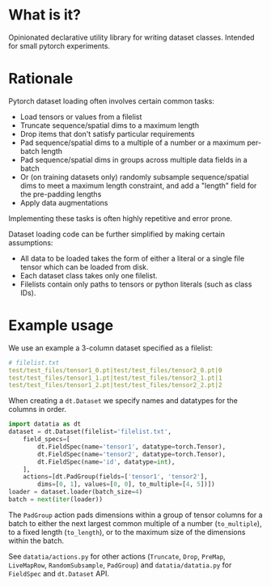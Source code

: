 # What is it?
Opinionated declarative utility library for writing dataset classes. Intended for small pytorch experiments.

# Rationale
Pytorch dataset loading often involves certain common tasks:
- Load tensors or values from a filelist
- Truncate sequence/spatial dims to a maximum length
- Drop items that don't satisfy particular requirements
- Pad sequence/spatial dims to a multiple of a number or a maximum per-batch length
- Pad sequence/spatial dims in groups across multiple data fields in a batch
- Or (on training datasets only) randomly subsample sequence/spatial dims to meet a maximum length constraint, and add a "length" field for the pre-padding lengths
- Apply data augmentations

Implementing these tasks is often highly repetitive and error prone.

Dataset loading code can be further simplified by making certain assumptions:
- All data to be loaded takes the form of either a literal or a single file tensor which can be loaded from disk.
- Each dataset class takes only one filelist.
- Filelists contain only paths to tensors or python literals (such as class IDs).

# Example usage
We use an example a 3-column dataset specified as a filelist:
```yaml
# filelist.txt
test/test_files/tensor1_0.pt|test/test_files/tensor2_0.pt|0
test/test_files/tensor1_1.pt|test/test_files/tensor2_1.pt|1
test/test_files/tensor1_2.pt|test/test_files/tensor2_2.pt|2
```

When creating a `dt.Dataset` we specify names and datatypes for the columns in order.
```python
import datatia as dt
dataset = dt.Dataset(filelist='filelist.txt',
    field_specs=[
        dt.FieldSpec(name='tensor1', datatype=torch.Tensor),
        dt.FieldSpec(name='tensor2', datatype=torch.Tensor),
        dt.FieldSpec(name='id', datatype=int),
    ],
    actions=[dt.PadGroup(fields=['tensor1', 'tensor2'], 
        dims=[0, 1], values=[0, 0], to_multiple=[4, 5])])
loader = dataset.loader(batch_size=4)
batch = next(iter(loader))
```
The `PadGroup` action pads dimensions within a group of tensor columns for a
batch to either the next largest common multiple of a number (`to_multiple`), to
a fixed length (`to_length`), or to the maximum size of the dimensions within
the batch.

See `datatia/actions.py` for other actions (`Truncate`, `Drop`, `PreMap`, `LiveMapRow`, `RandomSubsample`, `PadGroup`) and `datatia/datatia.py` for `FieldSpec` and `dt.Dataset` API.